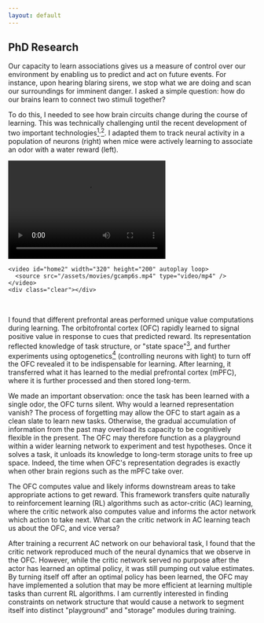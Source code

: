 ```yaml
---
layout: default
---
```


## PhD Research

Our capacity to learn associations gives us a measure of control over our environment by enabling us to predict and act on future events. For instance, upon hearing blaring sirens, we stop what we are doing and scan our surroundings for imminent danger. I asked a simple question: how do our brains learn to connect two stimuli together?

To do this, I needed to see how brain circuits change during the course of learning. This was technically challenging until the recent development of two important technologies[<sup>1</sup>](https://www.nature.com/articles/nature12354)<sup>,</sup>[<sup>2</sup>](https://www.nature.com/articles/nn.3329). I adapted them to track neural activity in a population of neurons (right) when mice were actively learning to associate an odor with a water reward (left).

<div id="wrapper">
    <video id="home1" width="320" height="200" autoplay loop>
      <source src="/assets/movies/behavior.mp4" type="video/mp4" />
    </video>

    <video id="home2" width="320" height="200" autoplay loop>
      <source src="/assets/movies/gcamp6s.mp4" type="video/mp4" />
    </video>
    <div class="clear"></div>
</div>

<br/>

I found that different prefrontal areas performed unique value computations during learning. The orbitofrontal cortex (OFC) rapidly learned to signal positive value in response to cues that predicted reward. Its representation reflected knowledge of task structure, or "state space"[<sup>3</sup>](https://www.sciencedirect.com/science/article/pii/S0896627313010398), and further experiments using optogenetics[<sup>4</sup>](https://www.nature.com/articles/nn1525) (controlling neurons with light) to turn off the OFC revealed it to be indispensable for learning. After learning, it transferred what it has learned to the medial prefrontal cortex (mPFC), where it is further processed and then stored long-term.

We made an important observation: once the task has been learned with a single odor, the OFC turns silent. Why would a learned representation vanish? The process of forgetting may allow the OFC to start again as a clean slate to learn new tasks. Otherwise, the gradual accumulation of information from the past may overload its capacity to be cognitively flexible in the present. The OFC may therefore function as a playground within a wider learning network to experiment and test hypotheses. Once it solves a task, it unloads its knowledge to long-term storage units to free up space. Indeed, the time when OFC's representation degrades is exactly when other brain regions such as the mPFC take over.

The OFC computes value and likely informs downstream areas to take appropriate actions to get reward. This framework transfers quite naturally to reinforcement learning (RL) algorithms such as actor-critic (AC) learning, where the critic network also computes value and informs the actor network which action to take next. What can the critic network in AC learning teach us about the OFC, and vice versa?

After training a recurrent AC network on our behavioral task, I found that the critic network reproduced much of the neural dynamics that we observe in the OFC. However, while the critic network served no purpose after the actor has learned an optimal policy, it was still pumping out value estimates. By turning itself off after an optimal policy has been learned, the OFC may have implemented a solution that may be more efficient at learning multiple tasks than current RL algorithms. I am currently interested in finding constraints on network structure that would cause a network to segment itself into distinct "playground" and "storage" modules during training.

<!-- I then adapted this technology to

1. Genetically engineered calcium indicators that convert voltage into light. Instead of listening to waveforms, we directly visualize neural activity through changes in fluorescence. This allows us to track the neural activity of a large population of neurons across time.

2. Microendoscopic lenses. Brain regions thought to underlie associative learning are lodged deep within, and can't be imaged through any conventional methods that only scan the brain surface. But if we implant a lens through the cranium until it is directly on top of these regions, we can see what neurons below are doing. -->
